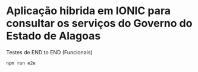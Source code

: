 # Aplicação hibrida em IONIC para consultar os serviços do Governo do Estado de Alagoas 


Testes de END to END (Funcionais)

`npm run e2e`


